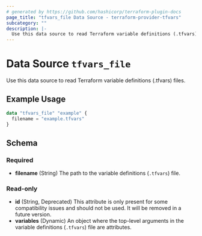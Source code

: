 ```yaml
---
# generated by https://github.com/hashicorp/terraform-plugin-docs
page_title: "tfvars_file Data Source - terraform-provider-tfvars"
subcategory: ""
description: |-
  Use this data source to read Terraform variable definitions (.tfvars) files.
---
```


# Data Source `tfvars_file`

Use this data source to read Terraform variable definitions (.tfvars) files.

## Example Usage

```terraform
data "tfvars_file" "example" {
  filename = "example.tfvars"
}
```

<!-- schema generated by tfplugindocs -->
## Schema

### Required

- **filename** (String) The path to the variable definitions (`.tfvars`) file.

### Read-only

- **id** (String, Deprecated) This attribute is only present for some compatibility issues and should not be used. It will be removed in a future version.
- **variables** (Dynamic) An object where the top-level arguments in the variable definitions (`.tfvars`) file are attributes.


